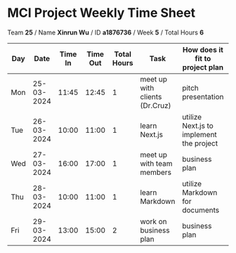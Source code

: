 # MCI Project Weekly Time Sheet

Team **25** / Name **Xinrun Wu** / ID **a1876736** / Week **5** / Total Hours **6**

| Day | Date       | Time In | Time Out | Total Hours | Task | How does it fit to project plan | Outcome/Next action |
| --- | ---------- | ------- | -------- | ----------- | ---- | ------------------------------- | ------------------- |
| Mon | 25-03-2024 | 11:45   | 12:45    | 1           | meet up with clients (Dr.Cruz) | pitch presentation | review PPT of pitch presentation |
| Tue | 26-03-2024 | 10:00   | 11:00    | 1           | learn Next.js | utilize Next.js to implement the project | understand app router |
| Wed | 27-03-2024 | 16:00   | 17:00    | 1           | meet up with team members | business plan | discuss about business plan |
| Thu | 28-03-2024 | 10:00   | 11:00    | 1           | learn Markdown | utilize Markdown for documents | understand markups |
| Fri | 29-03-2024 | 13:00   | 15:00    | 2           | work on business plan | business plan | submit bussiness plan |
